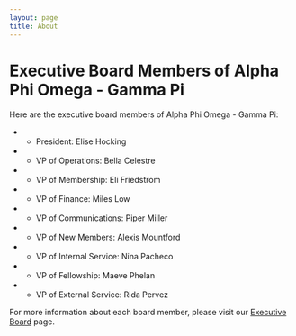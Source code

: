 ```yaml
---
layout: page
title: About
---
```


# Executive Board Members of Alpha Phi Omega - Gamma Pi

Here are the executive board members of Alpha Phi Omega - Gamma Pi:

-   -   President: Elise Hockin​g
-   -   VP of Operations: Bella Celestre
-   -   VP of Membership: Eli Friedstrom
-   -   VP of Finance: Miles Low
-   -   VP of Communications: Piper Miller
-   -   VP of New Members: Alexis Mountford
-   -   VP of Internal Service: Nina Pacheco
-   -   VP of Fellowship: Maeve Phelan
-   -   VP of External Service: Rida Pervez

For more information about each board member, please visit our [Executive Board](/executive-board) page.
